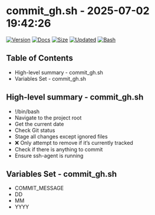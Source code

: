 # commit_gh.sh - 2025-07-02 19:42:26

[![Version](https://img.shields.io/badge/version-0.0.0-purple.svg)](./commit_gh)
[![Docs](https://img.shields.io/badge/docs-generated-orange.svg)](./docs/commit_gh.md)
[![Size](https://img.shields.io/badge/size-1.2K-yellow)](./commit_gh)
[![Updated](https://img.shields.io/badge/updated-2025--07--01-blue)](./commit_gh)
[![Bash](https://img.shields.io/badge/bash-5--2--37-red)](https://www.gnu.org/software/bash/)

## Table of Contents
- High-level summary - commit_gh.sh
- Variables Set - commit_gh.sh

## High-level summary - commit_gh.sh
- !/bin/bash
- Navigate to the project root
- Get the current date
- Check Git status
- Stage all changes except ignored files
- ❌ Only attempt to remove if it’s currently tracked
- Check if there is anything to commit
- Ensure ssh-agent is running

## Variables Set - commit_gh.sh
- COMMIT_MESSAGE
- DD
- MM
- YYYY
